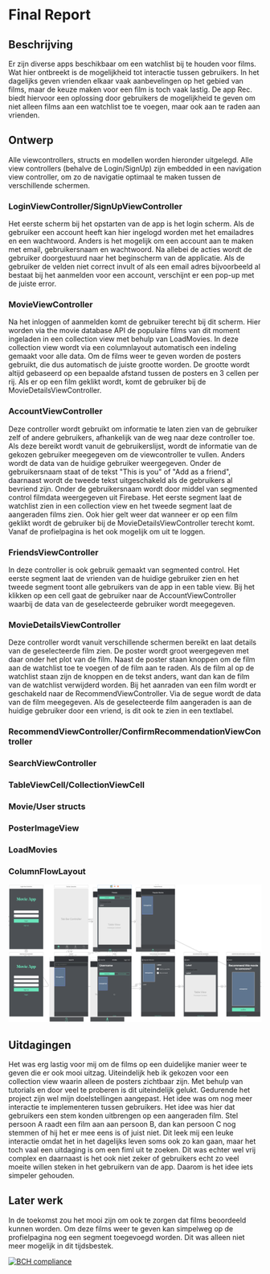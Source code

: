 # Final Report
## Beschrijving
Er zijn diverse apps beschikbaar om een watchlist bij te houden voor films. Wat hier ontbreekt is de mogelijkheid tot interactie tussen gebruikers. In het dagelijks geven vrienden elkaar vaak aanbevelingen op het gebied van films, maar de keuze maken voor een film is toch vaak lastig. De app Rec. biedt hiervoor een oplossing door gebruikers de mogelijkheid te geven om niet alleen films aan een watchlist toe te voegen, maar ook aan te raden aan vrienden.

## Ontwerp
Alle viewcontrollers, structs en modellen worden hieronder uitgelegd. Alle view controllers (behalve de Login/SignUp) zijn embedded in een navigation view controller, om zo de navigatie optimaal te maken tussen de verschillende schermen.

### LoginViewController/SignUpViewController
Het eerste scherm bij het opstarten van de app is het login scherm. Als de gebruiker een account heeft kan hier ingelogd worden met het emailadres en een wachtwoord. Anders is het mogelijk om een account aan te maken met email, gebruikersnaam en wachtwoord. Na allebei de acties wordt de gebruiker doorgestuurd naar het beginscherm van de applicatie. Als de gebruiker de velden niet correct invult of als een email adres bijvoorbeeld al bestaat bij het aanmelden voor een account, verschijnt er een pop-up met de juiste error.

### MovieViewController
Na het inloggen of aanmelden komt de gebruiker terecht bij dit scherm. Hier worden via the movie database API de populaire films van dit moment ingeladen in een collection view met behulp van LoadMovies. In deze collection view wordt via een columnlayout automatisch een indeling gemaakt voor alle data. Om de films weer te geven worden de posters gebruikt, die dus automatisch de juiste grootte worden. De grootte wordt altijd gebaseerd op een bepaalde afstand tussen de posters en 3 cellen per rij. Als er op een film geklikt wordt, komt de gebruiker bij de MovieDetailsViewController.

### AccountViewController
Deze controller wordt gebruikt om informatie te laten zien van de gebruiker zelf of andere gebruikers, afhankelijk van de weg naar deze controller toe. Als deze bereikt wordt vanuit de gebruikerslijst, wordt de informatie van de gekozen gebruiker meegegeven om de viewcontroller te vullen. Anders wordt de data van de huidige gebruiker weergegeven. Onder de gebruikersnaam staat of de tekst "This is you" of "Add as a friend", daarnaast wordt de tweede tekst uitgeschakeld als de gebruikers al bevriend zijn.  Onder de gebruikersnaam wordt door middel van segmented control filmdata weergegeven uit Firebase. Het eerste segment laat de watchlist zien in een collection view en het tweede segment laat de aangeraden films zien. Ook hier gelt weer dat wanneer er op een film geklikt wordt de gebruiker bij de MovieDetailsViewController terecht komt. Vanaf de profielpagina is het ook mogelijk om uit te loggen. 

### FriendsViewController
In deze controller is ook gebruik gemaakt van segmented control. Het eerste segment laat de vrienden van de huidige gebruiker zien en het tweede segment toont alle gebruikers van de app in een table view. Bij het klikken op een cell gaat de gebruiker naar de AccountViewController waarbij de data van de geselecteerde gebruiker wordt meegegeven. 

### MovieDetailsViewController
Deze controller wordt vanuit verschillende schermen bereikt en laat details van de geselecteerde film zien. De poster wordt groot weergegeven met daar onder het plot van de film. Naast de poster staan knoppen om de film aan de watchlist toe te voegen of de film aan te raden. Als de film al op de watchlist staan zijn de knoppen en de tekst anders, want dan kan de film van de watchlist verwijderd worden. Bij het aanraden van een film wordt er geschakeld naar de RecommendViewController. Via de segue wordt de data van de film meegegeven. Als de geselecteerde film aangeraden is aan de huidige gebruiker door een vriend, is dit ook te zien in een textlabel.

### RecommendViewController/ConfirmRecommendationViewController


### SearchViewController


### TableViewCell/CollectionViewCell


### Movie/User structs


### PosterImageView


### LoadMovies


### ColumnFlowLayout



![Storyboard](docs/Storyboard.png)


## Uitdagingen
Het was erg lastig voor mij om de films op een duidelijke manier weer te geven die er ook mooi uitzag. Uiteindelijk heb ik gekozen voor een collection view waarin alleen de posters zichtbaar zijn. Met behulp van tutorials en door veel te proberen is dit uiteindelijk gelukt. Gedurende het project zijn wel mijn doelstellingen aangepast. Het idee was om nog meer interactie te implementeren tussen gebruikers. Het idee was hier dat gebruikers een stem konden uitbrengen op een aangeraden film. Stel persoon A raadt een film aan aan persoon B, dan kan persoon C nog stemmen of hij het er mee eens is of juist niet. Dit leek mij een leuke interactie omdat het in het dagelijks leven soms ook zo kan gaan, maar het toch vaal een uitdaging is om een fiml uit te zoeken. Dit was echter wel vrij complex en daarnaast is het ook niet zeker of gebruikers echt zo veel moeite willen steken in het gebruikern van de app. Daarom is het idee iets simpeler gehouden.

## Later werk
In de toekomst zou het mooi zijn om ook te zorgen dat films beoordeeld kunnen worden. Om deze films weer te geven kan simpelweg op de profielpagina nog een segment toegevoegd worden. Dit was alleen niet meer mogelijk in dit tijdsbestek.

[![BCH compliance](https://bettercodehub.com/edge/badge/SophieEnsing/Programmeerproject?branch=master)](https://bettercodehub.com/)
